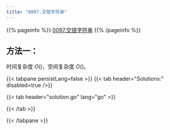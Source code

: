 ```yaml
---
title: "0097.交错字符串"
---
```


{{% pageinfo %}}
[0097.交错字符串](https://leetcode.cn/problems/interleaving-string/)
{{% /pageinfo %}}

## 方法一：

时间复杂度 $O()$，空间复杂度 $O()$。

{{< tabpane persistLang=false >}}
{{< tab header="Solutions:" disabled=true />}}

{{< tab header="solution.go" lang="go" >}}

{{< /tab >}}

{{< /tabpane >}}
